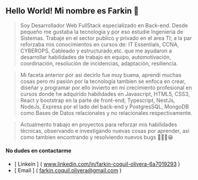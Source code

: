 ## Hello World! Mi nombre es Farkin 👋

> Soy Desarrollador Web FullStack especializado en Back-end. Desde pequeño me gustaba la tecnología y por eso estudie Ingenieria de Sistemas. Trabaje en el sector publico y privado en el area TI; a la par reforzaba mis conocimientos en cursos de: IT Essentials, CCNA, CYBEROPS, Cableado y estructurado,etc. que me ayudaron a desarrollar habilidades de trabajo en equipo, automotivación, coordinación, resolución de incidencias, adaptación, resiliencia.

> Mi faceta anterior por asi decirlo fue muy buena, aprendi muchas cosas pero mi pasión por la tecnología tambien se enfoca en crear, diseñar y programar por ello invierto en mi crecimiento profesional en cursos donde he adquirido habilidades en Javascript, HTML5, CSS3, React y bootstrap en la parte de front-end; Typescript, NestJs, NodeJs, Express por el lado del back-end y PostgresSQL, MongoDB como Bases de Datos relacionales y no relacionales respectivamente.

> Actualmento trabajo en proyectos para reforzar mis habilidades técnicas, observando e investigando nuevas cosas por aprender, asi como tambien encontrando y resolviendo nuevos bugs 😮‍💨🥳😁

#### No dudes en contactarme
- [ Linkein ] ( www.linkedin.com/in/farkin-coquil-olivera-6a7019293 )
- [ Email ] ( farkin.coquil.olivera@gmail.com )

